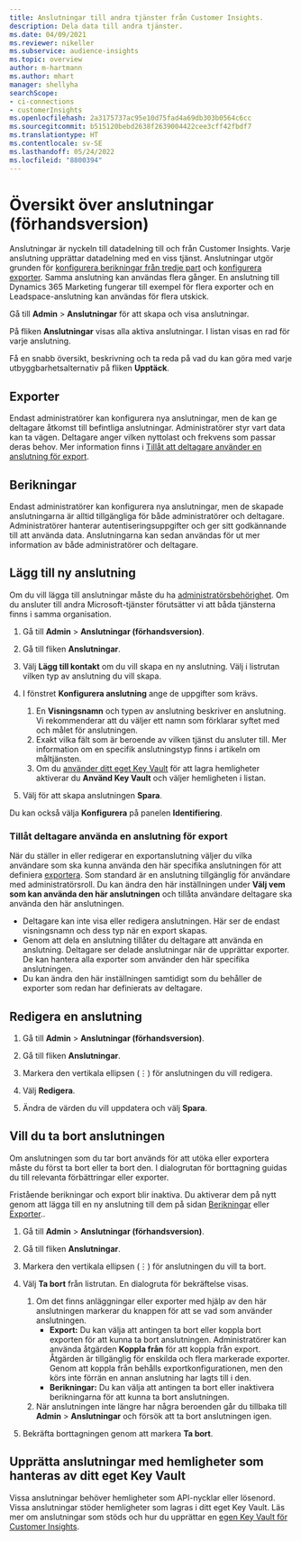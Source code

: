 ```yaml
---
title: Anslutningar till andra tjänster från Customer Insights.
description: Dela data till andra tjänster.
ms.date: 04/09/2021
ms.reviewer: nikeller
ms.subservice: audience-insights
ms.topic: overview
author: m-hartmann
ms.author: mhart
manager: shellyha
searchScope:
- ci-connections
- customerInsights
ms.openlocfilehash: 2a3175737ac95e10d75fad4a69db303b0564c6cc
ms.sourcegitcommit: b515120bebd2638f2639004422cee3cff42fbdf7
ms.translationtype: HT
ms.contentlocale: sv-SE
ms.lasthandoff: 05/24/2022
ms.locfileid: "8800394"
---
```

# <a name="connections-preview-overview"></a>Översikt över anslutningar (förhandsversion)

Anslutningar är nyckeln till datadelning till och från Customer Insights. Varje anslutning upprättar datadelning med en viss tjänst. Anslutningar utgör grunden för [konfigurera berikningar från tredje part](enrichment-hub.md) och [konfigurera exporter](export-destinations.md). Samma anslutning kan användas flera gånger. En anslutning till Dynamics 365 Marketing fungerar till exempel för flera exporter och en Leadspace-anslutning kan användas för flera utskick.

Gå till **Admin** > **Anslutningar** för att skapa och visa anslutningar.

På fliken **Anslutningar** visas alla aktiva anslutningar. I listan visas en rad för varje anslutning.

Få en snabb översikt, beskrivning och ta reda på vad du kan göra med varje utbyggbarhetsalternativ på fliken **Upptäck**.

## <a name="exports"></a>Exporter

Endast administratörer kan konfigurera nya anslutningar, men de kan ge deltagare åtkomst till befintliga anslutningar. Administratörer styr vart data kan ta vägen. Deltagare anger vilken nyttolast och frekvens som passar deras behov. Mer information finns i [Tillåt att deltagare använder en anslutning för export](#allow-contributors-to-use-a-connection-for-exports).

## <a name="enrichments"></a>Berikningar

Endast administratörer kan konfigurera nya anslutningar, men de skapade anslutningarna är alltid tillgängliga för både administratörer och deltagare. Administratörer hanterar autentiseringsuppgifter och ger sitt godkännande till att använda data. Anslutningarna kan sedan användas för ut mer information av både administratörer och deltagare.

## <a name="add-a-new-connection"></a>Lägg till ny anslutning

Om du vill lägga till anslutningar måste du ha [administratörsbehörighet](permissions.md). Om du ansluter till andra Microsoft-tjänster förutsätter vi att båda tjänsterna finns i samma organisation.

1. Gå till **Admin** > **Anslutningar (förhandsversion)**.

1. Gå till fliken **Anslutningar**.

1. Välj **Lägg till kontakt** om du vill skapa en ny anslutning. Välj i listrutan vilken typ av anslutning du vill skapa.

1. I fönstret **Konfigurera anslutning** ange de uppgifter som krävs.
   1. En **Visningsnamn** och typen av anslutning beskriver en anslutning. Vi rekommenderar att du väljer ett namn som förklarar syftet med och målet för anslutningen.
   1. Exakt vilka fält som är beroende av vilken tjänst du ansluter till. Mer information om en specifik anslutningstyp finns i artikeln om måltjänsten.
   1. Om du [använder ditt eget Key Vault](use-azure-key-vault.md) för att lagra hemligheter aktiverar du **Använd Key Vault** och väljer hemligheten i listan.

1. Välj för att skapa anslutningen **Spara**.

Du kan också välja **Konfigurera** på panelen **Identifiering**.

### <a name="allow-contributors-to-use-a-connection-for-exports"></a>Tillåt deltagare använda en anslutning för export

När du ställer in eller redigerar en exportanslutning väljer du vilka användare som ska kunna använda den här specifika anslutningen för att definiera [exportera](export-destinations.md). Som standard är en anslutning tillgänglig för användare med administratörsroll. Du kan ändra den här inställningen under **Välj vem som kan använda den här anslutningen** och tillåta användare deltagare ska använda den här anslutningen.

- Deltagare kan inte visa eller redigera anslutningen. Här ser de endast visningsnamn och dess typ när en export skapas.
- Genom att dela en anslutning tillåter du deltagare att använda en anslutning. Deltagare ser delade anslutningar när de upprättar exporter. De kan hantera alla exporter som använder den här specifika anslutningen.
- Du kan ändra den här inställningen samtidigt som du behåller de exporter som redan har definierats av deltagare.

## <a name="edit-a-connection"></a>Redigera en anslutning

1. Gå till **Admin** > **Anslutningar (förhandsversion)**.

1. Gå till fliken **Anslutningar**.

1. Markera den vertikala ellipsen (&vellip;) för anslutningen du vill redigera.

1. Välj **Redigera**.

1. Ändra de värden du vill uppdatera och välj **Spara**.

## <a name="remove-a-connection"></a>Vill du ta bort anslutningen

Om anslutningen som du tar bort används för att utöka eller exportera måste du först ta bort eller ta bort den. I dialogrutan för borttagning guidas du till relevanta förbättringar eller exporter.

Fristående berikningar och export blir inaktiva. Du aktiverar dem på nytt genom att lägga till en ny anslutning till dem på sidan [Berikningar](enrichment-hub.md) eller [Exporter](export-destinations.md)..

1. Gå till **Admin** > **Anslutningar (förhandsversion)**.

1. Gå till fliken **Anslutningar**.

1. Markera den vertikala ellipsen (&vellip;) för anslutningen du vill ta bort.

1. Välj **Ta bort** från listrutan. En dialogruta för bekräftelse visas.

   1. Om det finns anläggningar eller exporter med hjälp av den här anslutningen markerar du knappen för att se vad som använder anslutningen.
      - **Export:** Du kan välja att antingen ta bort eller koppla bort exporten för att kunna ta bort anslutningen. Administratörer kan använda åtgärden **Koppla från** för att koppla från export. Åtgärden är tillgänglig för enskilda och flera markerade exporter. Genom att koppla från behålls exportkonfigurationen, men den körs inte förrän en annan anslutning har lagts till i den.
      - **Berikningar:** Du kan välja att antingen ta bort eller inaktivera berikningarna för att kunna ta bort anslutningen.
   1. När anslutningen inte längre har några beroenden går du tillbaka till **Admin** > **Anslutningar** och försök att ta bort anslutningen igen.

1. Bekräfta borttagningen genom att markera **Ta bort**.

## <a name="set-up-connections-with-secrets-managed-by-your-own-key-vault"></a>Upprätta anslutningar med hemligheter som hanteras av ditt eget Key Vault

Vissa anslutningar behöver hemligheter som API-nycklar eller lösenord. Vissa anslutningar stöder hemligheter som lagras i ditt eget Key Vault. Läs mer om anslutningar som stöds och hur du upprättar en [egen Key Vault för Customer Insights](use-azure-key-vault.md).

